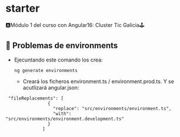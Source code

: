 # starter
🅰Módulo 1 del curso con Angular16: Cluster Tic Galicia🕹

## 📌 Problemas de environments
* Ejecuntando este comando los crea:
  ```
  ng generate environments
  ```
  - Creará los ficheros environment.ts / environment.prod.ts. Y se acutlizará angular.json:
```
 "fileReplacements": [
                {
                  "replace": "src/environments/environment.ts",
                  "with": "src/environments/environment.development.ts"
                }
              ]
```
